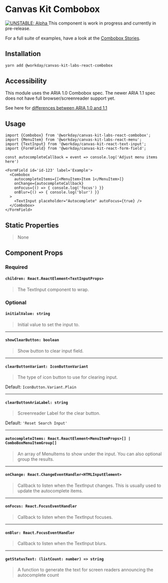 # Canvas Kit Combobox

<a href="https://github.com/Workday/canvas-kit/tree/master/modules/_labs/README.md">
  <img src="https://img.shields.io/badge/UNSTABLE-alpha-orange" alt="UNSTABLE: Alpha" />
</a>  This component is work in progress and currently in pre-release.

For a full suite of examples, have a look at the [Combobox Stories](./stories/stories.tsx).

## Installation

```sh
yarn add @workday/canvas-kit-labs-react-combobox
```

## Accessibility

This module uses the ARIA 1.0 Combobox spec. The newer ARIA 1.1 spec does not have full
browser/screenreader support yet.

See here for
[differences between ARIA 1.0 and 1.1](https://www.levelaccess.com/differences-aria-1-0-1-1-changes-rolecombobox/)

## Usage

```tsx
import {Combobox} from '@workday/canvas-kit-labs-react-combobox';
import {MenuItem} from '@workday/canvas-kit-labs-react-menu';
import {TextInput} from '@workday/canvas-kit-react-text-input';
import {FormField} from '@workday/canvas-kit-react-form-field';

const autocompleteCallback = event => console.log('Adjust menu items here')

<FormField id='id-123' label='Example'>
  <Combobox
    autocompleteItems={[<MenuItem>Item 1</MenuItem>]}
    onChange={autocompleteCallback}
    onFocus={() => { console.log('focus') }}
    onBlur={() => { console.log('blur') }}
  >
    <TextInput placeholder="Autocomplete" autoFocus={true} />
  </Combobox>
</FormField>
```

## Static Properties

> None

## Component Props

### Required

#### `children: React.ReactElement<TextInputProps>`

> The TextInput component to wrap.

### Optional

#### `initialValue: string`

> Initial value to set the input to.

---

#### `showClearButton: boolean`

> Show button to clear input field.

---

#### `clearButtonVariant: IconButtonVariant`

> The type of icon button to use for clearing input.

Default: `IconButton.Variant.Plain`

---

#### `clearButtonAriaLabel: string`

> Screenreader Label for the clear button.

Default: `'Reset Search Input'`

---

#### `autocompleteItems: React.ReactElement<MenuItemProps>[] | ComboBoxMenuItemGroup[]`

> An array of MenuItems to show under the input. You can also optional group the results.

---

#### `onChange: React.ChangeEventHandler<HTMLInputElement>`

> Callback to listen when the TextInput changes. This is usually used to update the autocomplete
> items.

---

#### `onFocus: React.FocusEventHandler`

> Callback to listen when the TextInput focuses.

---

#### `onBlur: React.FocusEventHandler`

> Callback to listen when the TextInput blurs.

---

#### `getStatusText: (listCount: number) => string`

> A function to generate the text for screen readers announcing the autocomplete count
